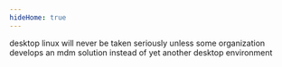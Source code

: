 ```yaml
---
hideHome: true
---
```

desktop linux will never be taken seriously unless some organization develops an mdm solution instead of yet another desktop environment